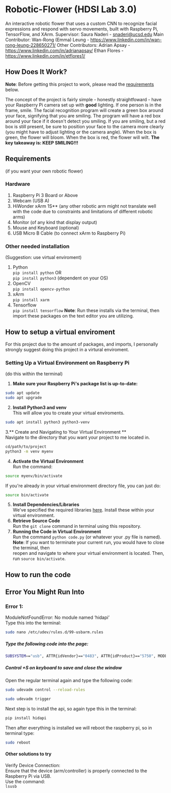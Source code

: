 # Robotic-Flower (HDSI Lab 3.0)
An interactive robotic flower that uses a custom CNN to recognize facial expressions and respond with servo movements, built with Raspberry Pi, TensorFlow, and XArm.
Supervisor: Saura Naderi - snaderi@ucsd.edu
Main Contributor: Wan-Rong (Emma) Leung - https://www.linkedin.com/in/wan-rong-leung-228650271/
Other Contributors:
Adrian Apsay - https://www.linkedin.com/in/adrianapsay/
Ethan Flores - https://www.linkedin.com/in/etflores1/

## How Does It Work?

**Note**: Before getting this project to work, please read the [requirements](#requirements) below.

The concept of the project is fairly simple - honestly straightfoward - have your Raspberry Pi camera set up with **good** lighting. If one person is in the frame, smile. The facial recognition program will create a green box around your face, signifying that you are smiling. The program will have a red box around your face if it doesn't detect you smiling. If you are smiling, but a red box is still present, be sure to position your face to the camera more clearly (you might have to adjust lighting or the camera angle). When the box is green, the flower will bloom. When the box is red, the flower will wilt. **The key takeaway is: KEEP SMILING!!!**

## Requirements<br>
(if you want your own robotic flower)
### Hardware
1. Raspberry Pi 3 Board or Above
2. Webcam (USB A)
3. HiWonder xArm 1S** (any other robotic arm might not translate well <br>
with the code due to constraints and limitations of different robotic arms)
4. Monitor (of any kind that display output)
5. Mouse and Keyboard (optional)
6. USB Micro B Cable (to connect xArm to Raspberry Pi)

### Other needed installation <br>
(Suggestion: use virtual enviroment)
1. Python <br>
``pip install python`` OR <br>
``pip install python3`` (dependent on your OS)
2.  OpenCV <br>
``pip install opencv-python``
3. xArm <br>
``pip install xarm``
4. Tensorflow <br>
``pip install tensorflow``
**Note**: Run these installs via the terminal, then import these packages on the text editor you are utilizing.

## How to setup a virtual enviroment <br>
For this project due to the amount of packages, and imports, I personally strongly suggest doing this project in a virtural enviroment. <br>

### Setting Up a Virtual Environment on Raspberry Pi
(do this within the terminal)
1.    **Make sure your Raspberry Pi's package list is up-to-date:**
   ```bash
   sudo apt update
   sudo apt upgrade
   ```
2. **Install Python3 and venv** <br>
This will allow you to create your virtual enviroments.
```bash
sudo apt install python3 python3-venv
```
3.** Create and Navigating to Your Virtual Environment **<br>
Navigate to the directory that you want your project to me located in.
```bash
cd/path/to/project
python3 -m venv myenv
```
4. **Activate the Virtual Environment** <br>
Run the command:
```bash
source myenv/bin/activate
```
If you're already in your virtual environment directory file, you can just do:
```bash
source bin/activate
```
5. **Install Dependencies/Libraries** <br>
We've specified the required libraries [here](#setting-up-a-virtual-environment-on-raspberry-pi).
Install these within your virtual environment.
6. **Retrieve Source Code** <br>
Run the ``git clone`` command in terminal using this repository.
7. **Running the Code in Virtual Environment** <br>
Run the command ``python code.py`` (or whatever your .py file is named). <br>
**Note**: If you want to terminate your current run, you would have to close the terminal, then <br>
reopen and navigate to where your virtual environment is located. Then, run ``source bin/activate``. <br>

## How to run the code 


## Error You Might Run Into <br>
### Error 1: <br>
ModuleNotFoundError: No module named ‘hidapi’ <br>
Type this into the terminal:<br>
```bash
sudo nano /etc/udev/rules.d/99-usbarm.rules
``` 

##### Type the following code into the page: <br>
```bash
SUBSYSTEM=="usb", ATTR{idVendor}=="0483", ATTR{idProduct}=="5750", MODE="0666", GROUP="plugdev"
```

##### Control +S on keyboard to save and close the window <br>

Open the regular terminal again and type the following code: <br>
```bash
sudo udevadm control --reload-rules
```
```bash
sudo udevadm trigger
```

Next step is to install the api, so again type this in the terminal: <br>
```bash
pip install hidapi
``` 

Then after everything is installed we will reboot the raspberry pi, so in terminal type: <br>
```bash
sudo reboot
```

#### Other solutions to try
Verify Device Connection: <br>
Ensure that the device (arm/controller) is properly connected to the Raspberry Pi via USB. <br>
Use the command: <br>
``lsusb`` <br>






